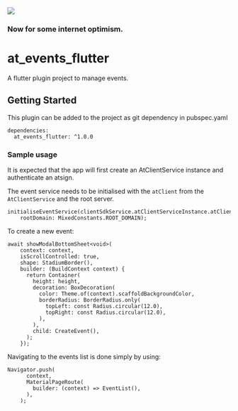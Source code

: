 <img src="https://atsign.dev/assets/img/@developersmall.png?sanitize=true">

### Now for some internet optimism.

# at_events_flutter

A flutter plugin project to manage events.

## Getting Started

This plugin can be added to the project as git dependency in pubspec.yaml

```
dependencies:
  at_events_flutter: ^1.0.0
```

### Sample usage
It is expected that the app will first create an AtClientService instance and authenticate an atsign.

The event service needs to be initialised with the `atClient` from the `AtClientService` and the root server.

```
initialiseEventService(clientSdkService.atClientServiceInstance.atClient,
    rootDomain: MixedConstants.ROOT_DOMAIN);
```

To create a new event:
```
await showModalBottomSheet<void>(
    context: context,
    isScrollControlled: true,
    shape: StadiumBorder(),
    builder: (BuildContext context) {
      return Container(
        height: height,
        decoration: BoxDecoration(
          color: Theme.of(context).scaffoldBackgroundColor,
          borderRadius: BorderRadius.only(
            topLeft: const Radius.circular(12.0),
            topRight: const Radius.circular(12.0),
          ),
        ),
        child: CreateEvent(),
      );
    });
```

Navigating to the events list is done simply by using:
```
Navigator.push(
      context,
      MaterialPageRoute(
        builder: (context) => EventList(),
      ),
    );
```
